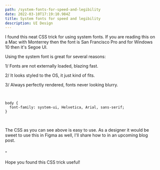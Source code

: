 ```yaml
---
path: /system-fonts-for-speed-and-legibility
date: 2022-03-10T17:19:10.984Z
title: System fonts for speed and legibility
description: UI Design
---
```

I found this neat CSS trick for using system fonts. If you are reading this on a Mac with Monterrey then the font is San Francisco Pro and for Windows 10 then it's Segoe UI.

Using the system font is great for several reasons:

1/ Fonts are not externally loaded, blazing fast.

2/ It looks styled to the OS, it just kind of fits.

3/ Always perfectly rendered, fonts never looking blurry.

<br />

```
body {
  font-family: system-ui, Helvetica, Arial, sans-serif;
}
```

<br />

The CSS as you can see above is easy to use. As a designer it would be sweet to use this in Figma as well, I'll share how to in an upcoming blog post. 

#### \-

Hope you found this CSS trick useful!